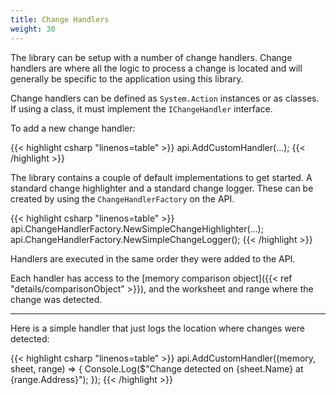 ```yaml
---
title: Change Handlers
weight: 30
---
```


The library can be setup with a number of change handlers.
Change handlers are where all the logic to process a change is located and will generally be specific to the application using this library.

Change handlers can be defined as `System.Action` instances or as classes. If using a class, it must implement the `IChangeHandler` interface.

To add a new change handler:

{{< highlight csharp "linenos=table" >}}
api.AddCustomHandler(...);
{{< /highlight >}}

The library contains a couple of default implementations to get started.
A standard change highlighter and a standard change logger.
These can be created by using the `ChangeHandlerFactory` on the API.

{{< highlight csharp "linenos=table" >}}
api.ChangeHandlerFactory.NewSimpleChangeHighlighter(...);
api.ChangeHandlerFactory.NewSimpleChangeLogger();
{{< /highlight >}}

Handlers are executed in the same order they were added to the API.

Each handler has access to the [memory comparison object]({{< ref "details/comparisonObject" >}}), and the worksheet and range where the change was detected.

---

Here is a simple handler that just logs the location where changes were detected:

{{< highlight csharp "linenos=table" >}}
api.AddCustomHandler((memory, sheet, range) => {
    Console.Log($"Change detected on {sheet.Name} at {range.Address}");
});
{{< /highlight >}}
